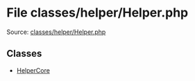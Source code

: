 File classes/helper/Helper.php
=========

Source: [classes/helper/Helper.php](https://github.com/PrestaShop/PrestaShop/blob/1.5.1.0/classes/helper/Helper.php)


Classes
-------

* [HelperCore](class.HelperCore.md)

